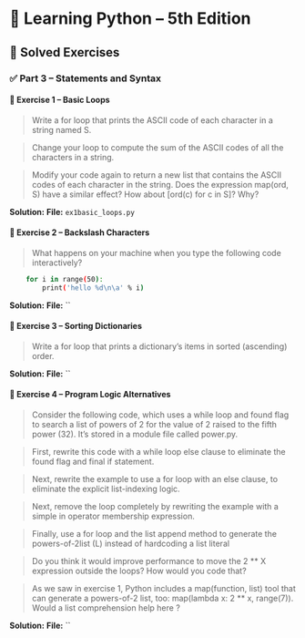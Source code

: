 # 📘 Learning Python – 5th Edition

## 📖 Solved Exercises

### ✅ Part 3 – Statements and Syntax

#### 🧪 Exercise 1 – Basic Loops

> Write a for loop that prints the ASCII code of each character in a string named S. 

> Change your loop to compute the sum of the ASCII codes of all the characters in a string.

> Modify your code again to return a new list that contains the ASCII codes of each character in the string. Does the expression map(ord, S) have a similar effect? How about [ord(c) for c in S]? Why?

**Solution:**
**File:** `ex1basic_loops.py`

#### 🧪 Exercise 2 – Backslash Characters

> What happens on your machine when you type the following code interactively?

```bash
    for i in range(50):
        print('hello %d\n\a' % i)
```

**Solution:**
**File:** ``

#### 🧪 Exercise 3 – Sorting Dictionaries

> Write a for loop that prints a dictionary’s items in sorted (ascending) order.

**Solution:**
**File:** ``

#### 🧪 Exercise 4 – Program Logic Alternatives

> Consider the following code, which uses a while loop and found flag to search a list of powers of 2 for the value of 2 raised to the fifth power (32). It’s stored in a module file called power.py.

> First, rewrite this code with a while loop else clause to eliminate the found flag and final if statement.

> Next, rewrite the example to use a for loop with an else clause, to eliminate the explicit list-indexing logic.

> Next, remove the loop completely by rewriting the example with a simple in operator membership expression.

> Finally, use a for loop and the list append method to generate the powers-of-2list (L) instead of hardcoding a list literal

> Do you think it would improve performance to move the 2 ** X expression outside the loops? How would you code that?

> As we saw in exercise 1, Python includes a map(function, list) tool that can generate a powers-of-2 list, too: map(lambda x: 2 ** x, range(7)). Would a list comprehension help here ?

**Solution:**
**File:** ``
